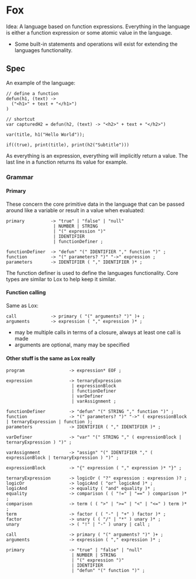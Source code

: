 # Fox

Idea: A language based on function expressions. Everything in the language is either a function expression or some atomic value in the language.

- Some built-in statements and operations will exist for extending the languages functionality.

## Spec

An example of the language:

```
// define a function
defun(h1, (text) ->
  ("<h1>" + text + "</h1>")
)

// shortcut
var capturedH2 = defun(h2, (text) -> "<h2>" + text + "</h2>")

var(title, h1("Hello World"));

if((true), print(title), print(h2("Subtitle")))
```

As everything is an expression, everything will implicitly return a value. The last line in a function returns its value for example.

### Grammar

#### Primary

These concern the core primitive data in the language that can be passed around like a variable or result in a value when evaluated:

```
primary          -> "true" | "false" | "null"
                  | NUMBER | STRING
                  | "(" expression ")"
                  | IDENTIFIER
                  | functionDefiner ;

functionDefiner  -> "defun" "(" IDENTIFIER "," function ")" ;
function         -> "(" parameters? ")" "->" expression ;
parameters       -> IDENTIFIER ( "," IDENTIFIER )* ;
```

The function definer is used to define the languages functionality. Core types are similar to Lox to help keep it similar.

#### Function calling

Same as Lox:

```
call             -> primary ( "(" arguments? ")" )+ ;
arguments        -> expression ( "," expression )* ;
```

- may be multiple calls in terms of a closure, always at least one call is made
- arguments are optional, many may be specified

#### Other stuff is the same as Lox really

```
program                 -> expression* EOF ;

expression              -> ternaryExpression 
                         | expressionBlock 
                         | functionDefiner
                         | varDefiner
                         | varAssignment ;
                         
functionDefiner         -> "defun" "(" STRING "," function ")" ;
function                -> "(" parameters? ")" "->" ( expressionBlock | ternaryExpression | function );
parameters              -> IDENTIFIER ( "," IDENTIFIER )* ;

varDefiner              -> "var" "(" STRING "," ( expressionBlock | ternaryExpression ) ")" ;

varAssignment           -> "assign" "(" IDENTIFIER "," ( expressionBlock | ternaryExpression ) ")" ;

expressionBlock         -> "{" expression ( "," expression )* "}" ;

ternaryExpression       -> logicOr ( "?" expression : expression )? ;
logicOr                 -> logicAnd ( "or" logicAnd )* ;
logicAnd                -> equality ( "and" equality )* ;
equality                -> comparison ( ( "!=" | "==" ) comparison )* ;
comparison              -> term ( ( ">" | ">=" | "<" | "<=" ) term )* ;
term                    -> factor ( ( "-" | "+" ) factor )* ;
factor                  -> unary ( ( "/" | "*" ) unary )* ;
unary                   -> ( "!" | "-" ) unary | call ;

call                    -> primary ( "(" arguments? ")" )+ ;
arguments               -> expression ( "," expression )* ;

primary                 -> "true" | "false" | "null"
                         | NUMBER | STRING
                         | "(" expression ")"
                         | IDENTIFIER 
                         | "defun" "(" function ")" ;

```
